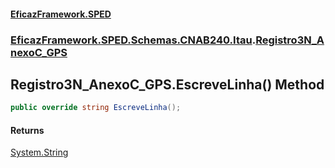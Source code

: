 #### [EficazFramework.SPED](EficazFrameworkSPED.md 'EficazFramework SPED')
### [EficazFramework.SPED.Schemas.CNAB240.Itau](EficazFramework.SPED.Schemas.CNAB240.Itau.md 'EficazFramework.SPED.Schemas.CNAB240.Itau').[Registro3N_AnexoC_GPS](EficazFramework.SPED.Schemas.CNAB240.Itau/Registro3N_AnexoC_GPS.md 'EficazFramework.SPED.Schemas.CNAB240.Itau.Registro3N_AnexoC_GPS')

## Registro3N_AnexoC_GPS.EscreveLinha() Method

```csharp
public override string EscreveLinha();
```

#### Returns
[System.String](https://docs.microsoft.com/en-us/dotnet/api/System.String 'System.String')